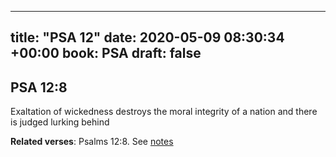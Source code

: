 
---
title: "PSA 12"
date: 2020-05-09 08:30:34 +00:00
book: PSA
draft: false
---

## PSA 12:8

Exaltation of wickedness destroys the moral integrity of a nation and there is judged lurking behind

**Related verses**: Psalms 12:8. See [notes](https://my.bible.com/notes/3425547082965705373)

